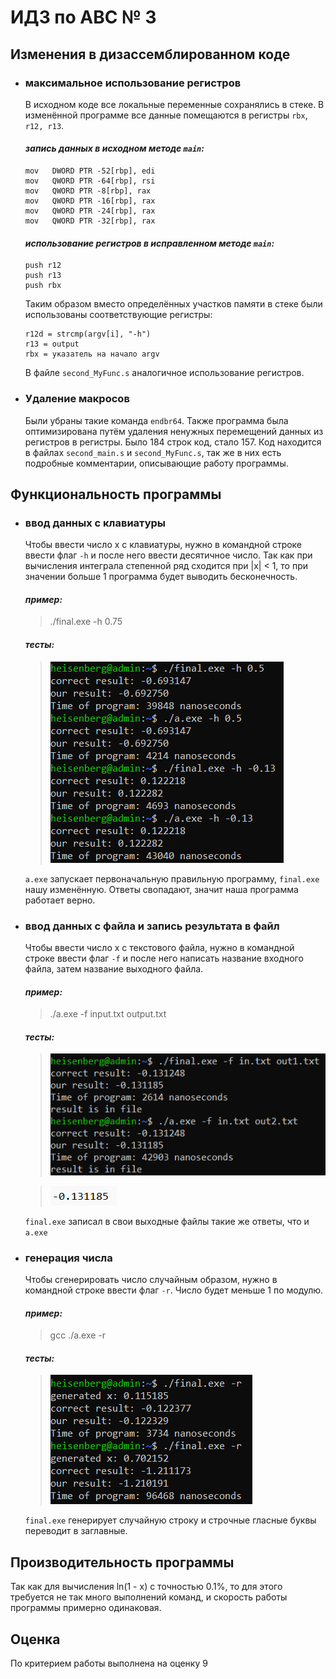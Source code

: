 # ИДЗ по АВС № 3
## **Изменения в дизассемблированном коде**
- ### **максимальное использование регистров**
  В исходном коде все локальные переменные сохранялись в стеке. В изменённой программе все данные помещаются в регистры `rbx`, `r12, r13`.<br>

  #### *запись данных в исходном методе `main`:*
  ```
  mov	DWORD PTR -52[rbp], edi
  mov	QWORD PTR -64[rbp], rsi
  mov	QWORD PTR -8[rbp], rax
  mov	QWORD PTR -16[rbp], rax
  mov	QWORD PTR -24[rbp], rax
  mov	QWORD PTR -32[rbp], rax
  ```

  #### *использование регистров в исправленном методе `main`:*
  ```
  push r12	
  push r13
  push rbx							
  ```

  Таким образом вместо определённых участков памяти в стеке были использованы соответствующие регистры:
  ```
  r12d = strcmp(argv[i], "-h")
  r13 = output
  rbx = указатель на начало argv
  ```

  В файле `second_MyFunc.s` аналогичное использование регистров.
- ### **Удаление макросов**
  Были убраны такие команда `endbr64`. Также программа была оптимизирована путём удаления ненужных перемещений данных из регистров в регистры. Было 184 строк код, стало 157. Код находится в файлах `second_main.s` и `second_MyFunc.s`, так же в них есть подробные комментарии, описывающие работу программы.

## **Функциональность программы**
- ### **ввод данных с клавиатуры**
  Чтобы ввести число x с клавиатуры, нужно в командной строке ввести флаг `-h` и после него ввести десятичное число. Так как при вычисления интеграла степенной ряд сходится при |x| < 1, то при значении больше 1 программа будет выводить бесконечность.
  
  #### *пример:*
  > ./final.exe -h 0.75

  #### *тесты:*

  > ![im1](images/test_of_h.png)

  `a.exe` запускает первоначальную правильную программу, `final.exe` нашу изменённую. Ответы свопадают, значит наша программа работает верно.


- ### **ввод данных с файла и запись результата в файл**
  Чтобы ввести число x с текстового файла, нужно в командной строке ввести флаг `-f` и после него написать название входного файла, затем название выходного файла.
  
  #### *пример:*
  > ./a.exe -f input.txt output.txt

  #### *тесты:*

  > ![im2](images/test_of_f_1.png)

  > ![im3](images/test_of_f_2.png)

  `final.exe` записал в свои выходные файлы такие же ответы, что и `a.exe`

- ### **генерация числа**
  Чтобы сгенерировать число случайным образом, нужно в командной строке ввести флаг `-r`. Число будет меньше 1 по модулю.

  #### *пример:*
  > gcc ./a.exe -r
  #### *тесты:*
  > ![im5](images/test_of_r.png)

  `final.exe` генерирует случайную строку и строчные гласные буквы переводит в заглавные.

## **Производительность программы**
  Так как для вычисления ln(1 - x) с точностью 0.1%, то для этого требуется не так много выполнений команд, и скорость работы программы примерно одинаковая.

## **Оценка**
  По критерием работы выполнена на оценку 9